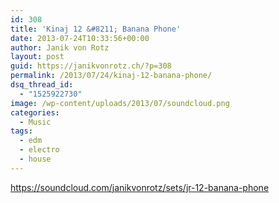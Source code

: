 ```yaml
---
id: 308
title: 'Kinaj 12 &#8211; Banana Phone'
date: 2013-07-24T10:33:56+00:00
author: Janik von Rotz
layout: post
guid: https://janikvonrotz.ch/?p=308
permalink: /2013/07/24/kinaj-12-banana-phone/
dsq_thread_id:
  - "1525922730"
image: /wp-content/uploads/2013/07/soundcloud.png
categories:
  - Music
tags:
  - edm
  - electro
  - house
---
```

https://soundcloud.com/janikvonrotz/sets/jr-12-banana-phone